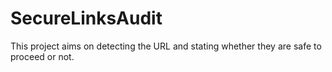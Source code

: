 # SecureLinksAudit

This project aims on detecting the URL and stating whether they are safe to proceed or not.
